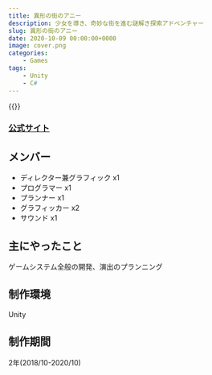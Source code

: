 ```yaml
---
title: 異形の街のアニー
description: 少女を導き、奇妙な街を進む謎解き探索アドベンチャー
slug: 異形の街のアニー
date: 2020-10-09 00:00:00+0000
image: cover.png
categories:
    - Games
tags:
    - Unity
    - C#
---
```


{{<youtube Jk8ffwrymo4>}}

### [公式サイト](http://www.qpic.jp/annie)

## メンバー
- ディレクター兼グラフィック x1
- プログラマー x1
- プランナー x1
- グラフィッカー x2
- サウンド x1

## 主にやったこと
ゲームシステム全般の開発、演出のプランニング

## 制作環境
Unity

## 制作期間
2年(2018/10-2020/10)
